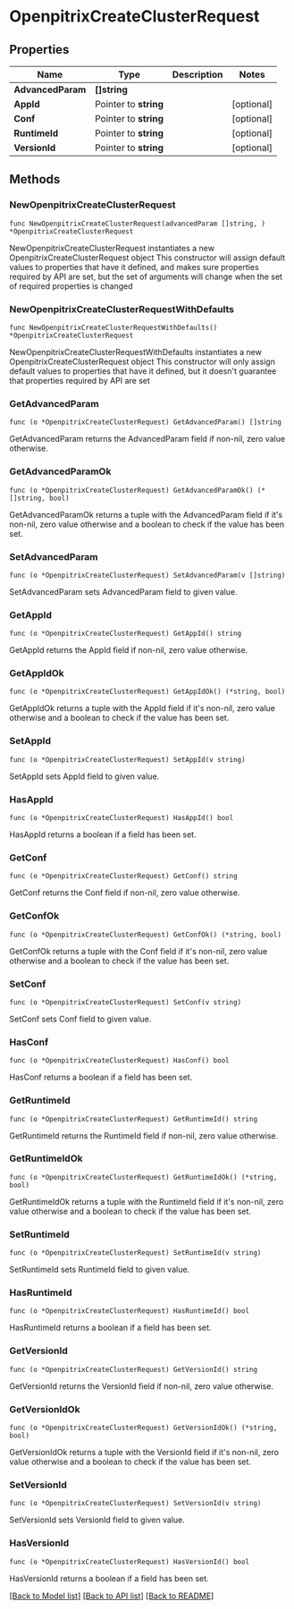 # OpenpitrixCreateClusterRequest

## Properties

Name | Type | Description | Notes
------------ | ------------- | ------------- | -------------
**AdvancedParam** | **[]string** |  | 
**AppId** | Pointer to **string** |  | [optional] 
**Conf** | Pointer to **string** |  | [optional] 
**RuntimeId** | Pointer to **string** |  | [optional] 
**VersionId** | Pointer to **string** |  | [optional] 

## Methods

### NewOpenpitrixCreateClusterRequest

`func NewOpenpitrixCreateClusterRequest(advancedParam []string, ) *OpenpitrixCreateClusterRequest`

NewOpenpitrixCreateClusterRequest instantiates a new OpenpitrixCreateClusterRequest object
This constructor will assign default values to properties that have it defined,
and makes sure properties required by API are set, but the set of arguments
will change when the set of required properties is changed

### NewOpenpitrixCreateClusterRequestWithDefaults

`func NewOpenpitrixCreateClusterRequestWithDefaults() *OpenpitrixCreateClusterRequest`

NewOpenpitrixCreateClusterRequestWithDefaults instantiates a new OpenpitrixCreateClusterRequest object
This constructor will only assign default values to properties that have it defined,
but it doesn't guarantee that properties required by API are set

### GetAdvancedParam

`func (o *OpenpitrixCreateClusterRequest) GetAdvancedParam() []string`

GetAdvancedParam returns the AdvancedParam field if non-nil, zero value otherwise.

### GetAdvancedParamOk

`func (o *OpenpitrixCreateClusterRequest) GetAdvancedParamOk() (*[]string, bool)`

GetAdvancedParamOk returns a tuple with the AdvancedParam field if it's non-nil, zero value otherwise
and a boolean to check if the value has been set.

### SetAdvancedParam

`func (o *OpenpitrixCreateClusterRequest) SetAdvancedParam(v []string)`

SetAdvancedParam sets AdvancedParam field to given value.


### GetAppId

`func (o *OpenpitrixCreateClusterRequest) GetAppId() string`

GetAppId returns the AppId field if non-nil, zero value otherwise.

### GetAppIdOk

`func (o *OpenpitrixCreateClusterRequest) GetAppIdOk() (*string, bool)`

GetAppIdOk returns a tuple with the AppId field if it's non-nil, zero value otherwise
and a boolean to check if the value has been set.

### SetAppId

`func (o *OpenpitrixCreateClusterRequest) SetAppId(v string)`

SetAppId sets AppId field to given value.

### HasAppId

`func (o *OpenpitrixCreateClusterRequest) HasAppId() bool`

HasAppId returns a boolean if a field has been set.

### GetConf

`func (o *OpenpitrixCreateClusterRequest) GetConf() string`

GetConf returns the Conf field if non-nil, zero value otherwise.

### GetConfOk

`func (o *OpenpitrixCreateClusterRequest) GetConfOk() (*string, bool)`

GetConfOk returns a tuple with the Conf field if it's non-nil, zero value otherwise
and a boolean to check if the value has been set.

### SetConf

`func (o *OpenpitrixCreateClusterRequest) SetConf(v string)`

SetConf sets Conf field to given value.

### HasConf

`func (o *OpenpitrixCreateClusterRequest) HasConf() bool`

HasConf returns a boolean if a field has been set.

### GetRuntimeId

`func (o *OpenpitrixCreateClusterRequest) GetRuntimeId() string`

GetRuntimeId returns the RuntimeId field if non-nil, zero value otherwise.

### GetRuntimeIdOk

`func (o *OpenpitrixCreateClusterRequest) GetRuntimeIdOk() (*string, bool)`

GetRuntimeIdOk returns a tuple with the RuntimeId field if it's non-nil, zero value otherwise
and a boolean to check if the value has been set.

### SetRuntimeId

`func (o *OpenpitrixCreateClusterRequest) SetRuntimeId(v string)`

SetRuntimeId sets RuntimeId field to given value.

### HasRuntimeId

`func (o *OpenpitrixCreateClusterRequest) HasRuntimeId() bool`

HasRuntimeId returns a boolean if a field has been set.

### GetVersionId

`func (o *OpenpitrixCreateClusterRequest) GetVersionId() string`

GetVersionId returns the VersionId field if non-nil, zero value otherwise.

### GetVersionIdOk

`func (o *OpenpitrixCreateClusterRequest) GetVersionIdOk() (*string, bool)`

GetVersionIdOk returns a tuple with the VersionId field if it's non-nil, zero value otherwise
and a boolean to check if the value has been set.

### SetVersionId

`func (o *OpenpitrixCreateClusterRequest) SetVersionId(v string)`

SetVersionId sets VersionId field to given value.

### HasVersionId

`func (o *OpenpitrixCreateClusterRequest) HasVersionId() bool`

HasVersionId returns a boolean if a field has been set.


[[Back to Model list]](../README.md#documentation-for-models) [[Back to API list]](../README.md#documentation-for-api-endpoints) [[Back to README]](../README.md)


